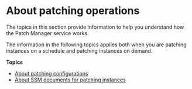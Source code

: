 # About patching operations<a name="about-patching-operations"></a>

The topics in this section provide information to help you understand how the Patch Manager service works\.

The information in the following topics applies both when you are patching instances on a schedule and patching instances on demand\.

**Topics**
+ [About patching configurations](about-patching-configurations.md)
+ [About SSM documents for patching instances](patch-manager-ssm-documents.md)